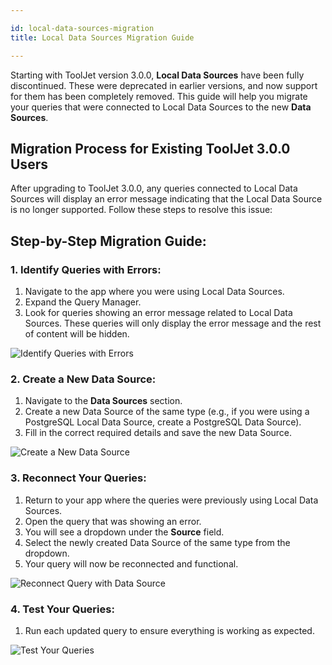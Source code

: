 ```yaml
---

id: local-data-sources-migration  
title: Local Data Sources Migration Guide

---
```


Starting with ToolJet version 3.0.0, **Local Data Sources** have been fully discontinued. These were deprecated in earlier versions, and now support for them has been completely removed. This guide will help you migrate your queries that were connected to Local Data Sources to the new **Data Sources**.

## Migration Process for Existing ToolJet 3.0.0 Users

After upgrading to ToolJet 3.0.0, any queries connected to Local Data Sources will display an error message indicating that the Local Data Source is no longer supported. Follow these steps to resolve this issue:

## Step-by-Step Migration Guide:

### 1. Identify Queries with Errors:
   1. Navigate to the app where you were using Local Data Sources.
   2. Expand the Query Manager.
   3. Look for queries showing an error message related to Local Data Sources. These queries will only display the error message and the rest of content will be hidden.

<div style={{textAlign: 'center'}}>
<img  className="screenshot-full" src="/img/datasource-reference/v3-migration/query-error.png" alt="Identify Queries with Errors"/>
</div>

### 2. Create a New Data Source:
   1. Navigate to the **Data Sources** section.
   2. Create a new Data Source of the same type (e.g., if you were using a PostgreSQL Local Data Source, create a PostgreSQL Data Source).
   3. Fill in the correct required details and save the new Data Source.

<div style={{textAlign: 'center'}}>
<img  className="screenshot-full" src="/img/datasource-reference/v3-migration/create-new-data-source.png" alt="Create a New Data Source"/>
</div>

### 3. Reconnect Your Queries:
   1. Return to your app where the queries were previously using Local Data Sources.
   2. Open the query that was showing an error.
   3. You will see a dropdown under the **Source** field.
   4. Select the newly created Data Source of the same type from the dropdown.
   5. Your query will now be reconnected and functional.

<div style={{textAlign: 'center'}}>
<img  className="screenshot-full" src="/img/datasource-reference/v3-migration/query-reconnection.png" alt="Reconnect Query with Data Source"/>
</div>

### 4. Test Your Queries:
   1. Run each updated query to ensure everything is working as expected.

<div style={{textAlign: 'center'}}>
<img  className="screenshot-full" src="/img/datasource-reference/v3-migration/test-queries.png" alt="Test Your Queries"/>
</div>